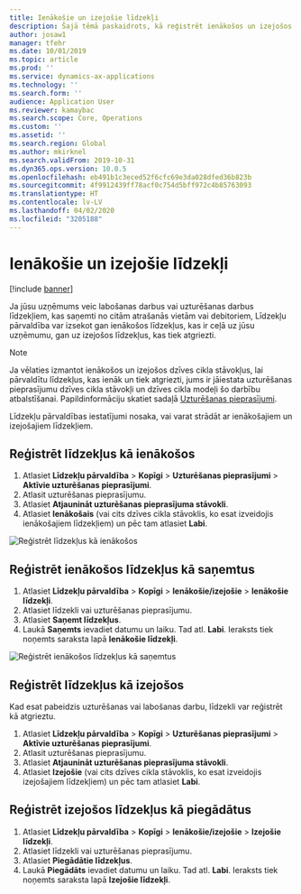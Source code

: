 ```yaml
---
title: Ienākošie un izejošie līdzekļi
description: Šajā tēmā paskaidrots, kā reģistrēt ienākošos un izejošos līdzekļus Līdzekļu pārvaldībā.
author: josaw1
manager: tfehr
ms.date: 10/01/2019
ms.topic: article
ms.prod: ''
ms.service: dynamics-ax-applications
ms.technology: ''
ms.search.form: ''
audience: Application User
ms.reviewer: kamaybac
ms.search.scope: Core, Operations
ms.custom: ''
ms.assetid: ''
ms.search.region: Global
ms.author: mkirknel
ms.search.validFrom: 2019-10-31
ms.dyn365.ops.version: 10.0.5
ms.openlocfilehash: eb491b1c3eced52f6cfc69e3da028dfed36b823b
ms.sourcegitcommit: 4f9912439ff78acf0c754d5bff972c4b85763093
ms.translationtype: HT
ms.contentlocale: lv-LV
ms.lasthandoff: 04/02/2020
ms.locfileid: "3205188"
---
```

# <a name="inbound-and-outbound-assets"></a>Ienākošie un izejošie līdzekļi

[!include [banner](../../includes/banner.md)]

 

Ja jūsu uzņēmums veic labošanas darbus vai uzturēšanas darbus līdzekļiem, kas saņemti no citām atrašanās vietām vai debitoriem, Līdzekļu pārvaldība var izsekot gan ienākošos līdzekļus, kas ir ceļā uz jūsu uzņēmumu, gan uz izejošos līdzekļus, kas tiek atgriezti.

> [!NOTE]
> Ja vēlaties izmantot ienākošos un izejošos dzīves cikla stāvokļus, lai pārvaldītu līdzekļus, kas ienāk un tiek atgriezti, jums ir jāiestata uzturēšanas pieprasījumu dzīves cikla stāvokļi un dzīves cikla modeļi šo darbību atbalstīšanai. Papildinformāciju skatiet sadaļā [Uzturēšanas pieprasījumi](../setup-for-maintenance-requests/requests.md).

Līdzekļu pārvaldības iestatījumi nosaka, vai varat strādāt ar ienākošajiem un izejošajiem līdzekļiem.

## <a name="register-assets-as-inbound"></a>Reģistrēt līdzekļus kā ienākošos

1. Atlasiet **Līdzekļu pārvaldība** \> **Kopīgi** \> **Uzturēšanas pieprasījumi** \> **Aktīvie uzturēšanas pieprasījumi**.
2. Atlasit uzturēšanas pieprasījumu.
3. Atlasiet **Atjaunināt uzturēšanas pieprasījuma stāvokli**.
4. Atlasiet **Ienākošais** (vai cits dzīves cikla stāvoklis, ko esat izveidojis ienākošajiem līdzekļiem) un pēc tam atlasiet **Labi**.

![Reģistrēt līdzekļus kā ienākošos](media/07-manage-maintenance-requests.png)

## <a name="register-inbound-assets-as-received"></a>Reģistrēt ienākošos līdzekļus kā saņemtus

1. Atlasiet **Līdzekļu pārvaldība** \> **Kopīgi** \> **Ienākošie/izejošie** \> **Ienākošie līdzekļi**.
2. Atlasiet līdzekli vai uzturēšanas pieprasījumu.
3. Atlasiet **Saņemt līdzekļus**.
4. Laukā **Saņemts** ievadiet datumu un laiku. Tad atl. **Labi**. Ieraksts tiek noņemts saraksta lapā **Ienākošie līdzekļi**.

![Reģistrēt ienākošos līdzekļus kā saņemtus](media/08-manage-maintenance-requests.png)

## <a name="register-assets-as-outbound"></a>Reģistrēt līdzekļus kā izejošos

Kad esat pabeidzis uzturēšanas vai labošanas darbu, līdzekli var reģistrēt kā atgrieztu.

1. Atlasiet **Līdzekļu pārvaldība** \> **Kopīgi** \> **Uzturēšanas pieprasījumi** \> **Aktīvie uzturēšanas pieprasījumi**.
2. Atlasit uzturēšanas pieprasījumu.
3. Atlasiet **Atjaunināt uzturēšanas pieprasījuma stāvokli**.
4. Atlasiet **Izejošie** (vai cits dzīves cikla stāvoklis, ko esat izveidojis izejošajiem līdzekļiem) un pēc tam atlasiet **Labi**.

## <a name="register-outbound-assets-as-delivered"></a>Reģistrēt izejošos līdzekļus kā piegādātus

1. Atlasiet **Līdzekļu pārvaldība** \> **Kopīgi** \> **Ienākošie/izejošie** \> **Izejošie līdzekļi**.
2. Atlasiet līdzekli vai uzturēšanas pieprasījumu.
3. Atlasiet **Piegādātie līdzekļus**.
4. Laukā **Piegādāts** ievadiet datumu un laiku. Tad atl. **Labi**. Ieraksts tiek noņemts saraksta lapā **Izejošie līdzekļi**.
